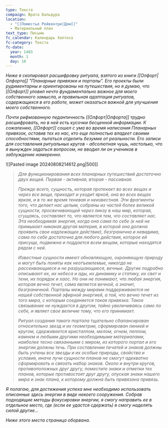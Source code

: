 ```yaml
---
type: Текста
compaign: Врата Бальдура
location:
  - "[[Поместье Рейвентри|Дом]]"
  - Материальный план
text_type: Письма
fc_calendar: Календарь Хаптоса
fc-category: Текста
fc-date:
  year: 1483
  month: 1
  day: 10
---
```

*Ниже я скопировал расшифровку ритуала, взятого из книги [[Олфорт|Олфорта]] "Планарные привязки и порталы". Его проекты были рудиментарны и ориентированы на путешествия, но я думаю, что [[Олфорт]] уловил нечто фундаментально важное для моего собственного замысла, и правильная адаптация ритуалов, содержащихся в его работе, может оказаться важной для улучшения моего собственного.*

*Почти рифмованную педантичность [[Олфорт|Олфорта]] трудно расшифровать, но в ней есть кусочки бесценной информации. К сожалению, [[Олфорт]] сошел с ума во время написания Планарных привязок, оставив тех из нас, кто еще полностью владеет своими способностями, пытаться отделить безумие от реальности. Его записи для составления ритуальных кругов - абсолютная чушь, настолько, что я вынужден задаться вопросом, не вводил ли он учеников в заблуждение намеренно.*

![[Pasted image 20240808214612.png|500]]
> 
> *Для функционирования всех планарных путешествий достаточно двух вещей. Первая - активная, вторая - пассивная.*
> 
> *Прежде всего, сущность, которая протекает во всех вещах и через все вещи, приходит и уходит яркой, она во всех вещах яркая, и в то же время теневая и неизвестная. Эти фрагменты того, что делает нас целым, собраны из частей более великой сущности, просвечивающей через линзу в наш мир, которая, сгущаясь, составляет то, что является тем, что составляет нас. Эта необходимая энергия, когда она сама по себе (к ней не примыкает никакая другая материя, в которой она должна проявить свое надлежащее действие), безгранична и невидима, сама по себе достаточна для любого действия, которое ей присуще, подвижна и поддается всем вещам, которые находятся рядом с ней.*
> 
> *Известные сущности имеют обновляющую, охраняющую природу и могут быть поняты как неотъемлемые, никогда не рассеивающиеся и не разрушающиеся, вечные. Другие подробно описывают их, их небеса и ады, их динамику и статику, их свет и тени, их порядок и хаос. Но они не понимают, что любая энергия, которая вечно течет, сама является вечной, а значит, безграничной. Порталы между мирами поддерживаются не нашей собственной эфирной энергией, а той, что вечно течет из того мира, с которым соединяется такая привязка. Такое связывание не нуждается в другом, тайно увеличиваясь само по себе, и являет свое величие тому, что его принимает.*
> 
> *Ритуал создания такого портала тщательно сбалансирован относительно звезд и их геометрии, сформирован линией и кругом, сдерживается кристаллом, мелом, огнем, пеплом, камнем и любыми другими необходимыми материалами, наиболее тесно связанными с миром, из которого портал и его энергии должны течь. При составлении печатей и знаков должны быть учтены все звезды и их особые природы, свойства и условия, иначе лучи сущности планов не смогут адекватно сформировать и связать набор знаков. Около и внутри кругов, противоположных друг другу, поместите знаки и отметки тех планов, которые противостоят друг другу, опуская знаки нашего мира и знак плана, к которому должна быть привязана привязь.* 

*Я полагаю, для достижения успеха мне необходимо использовать описанные здесь энергии в виде некоего сооружения. Собрав подходящие методы фокусировки энергии, я смогу направить ее в отдельное место, где (если ее удастся сдержать) я смогу наделять силой другие...*

*Ниже этого места страница оборвана.*
